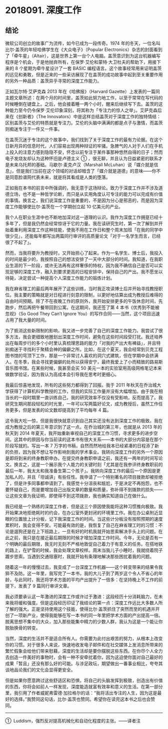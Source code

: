 # 2018091. 深度工作

## 结论

微软公司创立的故事广为流传，如今已成为一段传奇。1974 年的冬天，一位名叫比尔·盖茨的年轻哈佛学生在《大众电子》（Popular Electronics）杂志的封面看到了「牵牛星」（Altair），这是世界上第一台个人电脑。盖茨意识到为这台机器编写程序是个机会，于是他抛弃所有，在保罗·艾伦和蒙特·大卫杜夫的帮助下，用接下来的 8 个星期为牵牛星设计了一套 BASIC 编程语言。这个故事经常用来证明盖茨的远见和勇敢，但是近来的一些采访展现了在盖茨的成功故事中起到至关重要作用的另外一种品质：盖茨异乎寻常的深度工作能力。

正如瓦尔特·艾萨克森 2013 年在《哈佛报》（Harvard Gazette）上发表的一篇同主题文章所述：在两个月的时间里，盖茨如此努力地工作，以至于常常在写代码的时候睡倒在键盘上。之后，他会接着睡一两个小时，醒来后继续写下去。盖茨的这种能力至今仍令保罗·艾伦印象深刻，将其称为「专注力的惊人之举」。艾萨克森后来在《创新者》（The Innovators）中是这样总结盖茨对于深度工作的独特情结：区别盖茨与艾伦的特质就是专注力。艾伦的头脑中满满的都是点子与激情，而盖茨则痴迷专注于一件又一件事。

在盖茨沉迷于专注的这个故事中，我们找到了关于深度工作的最有力论据。在这个日新月异的信息时代，人们容易出现两种辩证的牢骚。急脾气的人对于人们在手机上投入的注意力感到隐隐不安，怀念以前专注于某件事那种悠然自得的日子；然而电子发烧友却认为这种怀旧是卢德主义 ① ，很无聊，并且认为日益紧密的联系才是未来乌托邦的基础。马歇尔·麦克卢汉（Marshall McLuhan）说「媒介就是信息」，但是我们当前在这个领域的对话却暗含了「媒介就是道德」的意味——你不是同意脸谱网代表未来，就是将其看成是人类的堕落。

正如我在本书的前言中所强调的，我无意于这场辩论。致力于深度工作并不涉及道德立场，也不是一种哲学论断，而只是从实用角度认可专注的能力可以完成有价值的事情。换言之，我们说深度工作是重要的，不是因为分心是邪恶的，而是因为深度工作能够使比尔·盖茨在一个学期创立起 10 亿美元的产业。

我个人在职业生涯中也不断地加深对这一道理的认识。我作为深度工作拥趸已经十多年了，但是我仍然会经常惊讶于它的力量。我在读研究生时，第一次了解到并开始着重利用深度工作这种技能，使我不用在工作日和整个周末加班「在我的同学中很少见」，还能每年都写出两篇同行审评的高质量论文「对于一名学生而言，已经很了不起了」。

然而，当我将要升为教授时，又开始担心了起来。作为一名学生、博士后，我投入的时间是最少的，我按照自己的想法安排了一天中大部分的时间。我知道，在我职业生涯的下一阶段，或许无法再有这样奢侈的特权，因为我不确信自己是否可以实现足够的深度工作，融入到要求更高的日程安排中，保持自己的产出。我不愿坐以待毙，决定尝试一种提高个人深度工作能力的锻炼计划。

我在麻省理工的最后两年展开了这些训练，当时我正攻读博士后并开始寻找教授职位。我主要的策略就是对日程进行刻意的限制，以更好地估算出成为教授后难得的自由时间预期。除了不在夜晚工作的原则外，我开始安排更多的午饭休息时间，先跑步，然后再把午餐带回到公寓。在这期间，我还签了第 4 本书《优秀到不能被忽视》（So Good They Can’t Ignore You）的写作合同——当然，这个项目迅速占用了我大量的时间。

为了抵消这些新限制的影响，我又进一步完善了自己的深度工作能力。我尝试了很多方法，我会更细致地圈划出深度工作时间，避免在这些时间段受打扰。我还培养出在每周步行的多个小时里认真梳理思路的能力「对我的产出大有裨益」，并且特别痴迷于寻找利于聚精会神的偏僻之所。比如，在这个夏天，我会经常到贝克工程图书馆的穹顶下工作，那是一个非常讨人喜欢的洞穴式建筑，但在学期中会挤满人。在冬季，我会寻找更偏僻的处所以获得安宁，最终我爱上了小而精致的路易斯音乐图书馆。在某些时候，我甚至会买 50 美元一本的实验室用高级网格笔记本来做数学验证，因为我认为高成本会引导我在思考时更细心。

我最后惊喜地发现，所有的这些努力都得到了回报。我于 2011 年秋天在乔治城大学获得了计算机科学教授的工作，但我的实际工作量并没有大幅增加。由于我在相当长的一段时期里一直训练自己，我的研究效率不仅没有受影响，反而提高了。我研究生期间那段轻松的时光里，一年可以写两篇好论文，成为教授后，虽然工作任务更多，但是发表的论文数却提高到了平均每年 4 篇。

这令我大吃一惊，但是我很快就意识到自己其实还没有达到深度工作的极致。我在成为教授之后的第三年意识到了这一点。在乔治城的第三年，也就是从 2013 年的秋天到 2014 年夏天，我开始重新审视自己的深度工作习惯，寻求更多的进步空间。这其中的原因与你当前读的这本书有很大关系——本书的大部分内容是在那个阶段写就的。写出一本 7 万字的书稿，自然而然地给我本已经紧凑的日程添了新的负担，因为我不想让写作影响到我的学术事业。我转向深度工作的另外一个原因是即将到来的终身教职申办。在提交终身教职申请之前，我还有一两年的时间写论文。换言之，这是一个展示我个人能力的关键时刻「尤其是在我参评终身教职前的最后一年，我太太和我准备生第二个孩子」。我转向深度工作的最后一个原因是更加私人的，并且「坦诚讲」有些任性。我申请了一个特别著名的项目拨款却被拒绝了，但是许多同事都申请到了。我感觉十分沮丧和尴尬，于是决定不再抱怨，也不要怀疑自己，而是要增加自己出版文章的数量和质量，弥补得不到拨款的损失——让这些文章为我证明，即使得不到这项拨款，我也确实知道自己在做什么。

我已经是一个熟练的深度工作者，但是这三个原因使我能将这种习惯推向极致。我开始果决地拒绝耗时的约会，在办公室外更封闭的环境里工作。我在办公桌附近显眼的位置放上计分板，记下我深度工作的时间。当这些计分板没有按照预期的速度累积时，我会变得不安。可能最有效的是，我恢复了自己在麻省理工时的习惯：不论是遛狗还是在上下班路上，一旦有好的时机我就开始思索解决手头上的问题。在此之前，我只是在接近最后期限的时候才增加深度工作时间。今年，无论是否有一个明确的最后期限，我无时无刻不严格地敦促自己着力于有意义的任务。在搭地铁的路上，在铲雪的时候，我会处理文章校样。周末当我儿子小睡时，我就绕着院子踱步思索。当遇到交通阻塞时，我就开始有条理地解决那些困扰着我的问题。

随着这一年的慢慢过去，我变成了一台深度工作机器——这个转变带来的结果令我猝不及防。这一年里，我写完了一本书，我的大儿子到了两岁这个令人不省心的年龄，与此同时，我还将学术方面的平均产出提升了一倍多：在坚持晚上不工作的前提下，发表了 9 篇同行审评文章。

我必须要承认这一年激进的深度工作或许过于激进：这段经历十分消耗脑力，在未来我将缓和强度。但是这段经历印证了我结论的第一点：深度工作远比大多数人所了解的强大。正是坚持使用这个技能，使得比尔·盖茨抓住了突然而至的机遇并开创了一项新产业，使得我能够在写一本书的同一年里把学术方面的产出提高一倍。脱离思想不集中的大众，加入那些能集中精力的少数人群，我认为这是一个能让你脱胎换骨的转变。

当然，深度的生活并不是适合所有人。你需要为此付出艰苦的努力，从根本上改变你的习惯。对于很多人来说，快速地收发电子邮件和在社交媒体上发消息所带来的繁忙假象会给他们带来慰藉，深度的生活却是要你摆脱这些东西。在你尽个人全力去创造一件美好的事物时，会有一种不安牵扰着你，因为这迫使你面对自己最好的成果「暂且」还没有那么好的可能。与涉足政坛，期望做出一番事业相比，夸夸其谈地品论我们的文化会显得更安全。

但是如果你愿意跨过这些舒适区和恐惧，将自己的头脑发挥到极致，创造出有价值的东西，你将会如前人一样发现，深度能造就富有效率和意义的生活。在第一部分里，我引用了作者威妮弗雷德·加拉格尔的话：“我将活出专注的人生，因为这是最好的选择。”我赞同这句话，比尔·盖茨也赞同。希望你在读完这本书之后也会赞同。

* * *

① Luddism，强烈反对提高机械化和自动化程度的主张。——译者注




